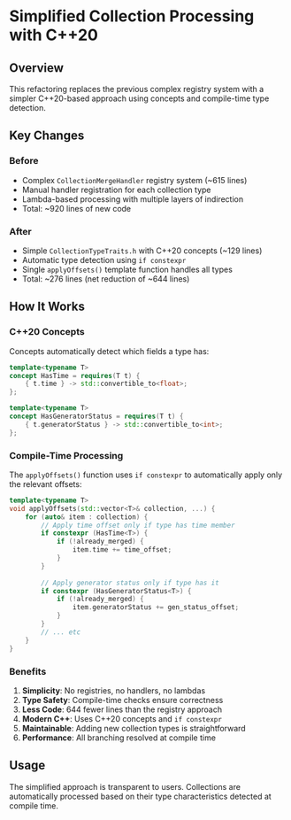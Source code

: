 # Simplified Collection Processing with C++20

## Overview

This refactoring replaces the previous complex registry system with a simpler C++20-based approach using concepts and compile-time type detection.

## Key Changes

### Before
- Complex `CollectionMergeHandler` registry system (~615 lines)
- Manual handler registration for each collection type
- Lambda-based processing with multiple layers of indirection
- Total: ~920 lines of new code

### After
- Simple `CollectionTypeTraits.h` with C++20 concepts (~129 lines)
- Automatic type detection using `if constexpr`
- Single `applyOffsets()` template function handles all types
- Total: ~276 lines (net reduction of ~644 lines)

## How It Works

### C++20 Concepts
Concepts automatically detect which fields a type has:

```cpp
template<typename T>
concept HasTime = requires(T t) {
    { t.time } -> std::convertible_to<float>;
};

template<typename T>
concept HasGeneratorStatus = requires(T t) {
    { t.generatorStatus } -> std::convertible_to<int>;
};
```

### Compile-Time Processing
The `applyOffsets()` function uses `if constexpr` to automatically apply only the relevant offsets:

```cpp
template<typename T>
void applyOffsets(std::vector<T>& collection, ...) {
    for (auto& item : collection) {
        // Apply time offset only if type has time member
        if constexpr (HasTime<T>) {
            if (!already_merged) {
                item.time += time_offset;
            }
        }
        
        // Apply generator status only if type has it
        if constexpr (HasGeneratorStatus<T>) {
            if (!already_merged) {
                item.generatorStatus += gen_status_offset;
            }
        }
        // ... etc
    }
}
```

### Benefits

1. **Simplicity**: No registries, no handlers, no lambdas
2. **Type Safety**: Compile-time checks ensure correctness
3. **Less Code**: 644 fewer lines than the registry approach
4. **Modern C++**: Uses C++20 concepts and `if constexpr`
5. **Maintainable**: Adding new collection types is straightforward
6. **Performance**: All branching resolved at compile time

## Usage

The simplified approach is transparent to users. Collections are automatically processed based on their type characteristics detected at compile time.
